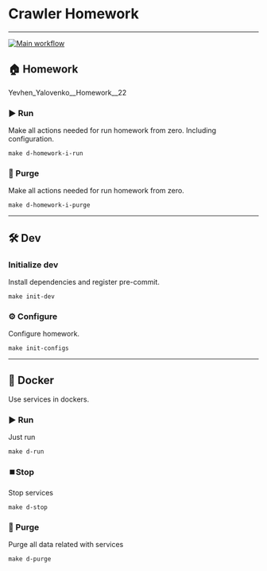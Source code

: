 # Crawler Homework

---
[![Main workflow](https://github.com/hillel-i-python-pro-i-2023-06-23/homework_22__yevhen__yalovenko/actions/workflows/main-workflow.yml/badge.svg)](https://github.com/hillel-i-python-pro-i-2023-06-23/homework_22__yevhen__yalovenko/actions/workflows/main-workflow.yml)
## 🏠 Homework

Yevhen_Yalovenko__Homework__22




### ▶️ Run

Make all actions needed for run homework from zero. Including configuration.

```shell
make d-homework-i-run
```

### 🚮 Purge

Make all actions needed for run homework from zero.

```shell
make d-homework-i-purge
```

---

## 🛠️ Dev

### Initialize dev

Install dependencies and register pre-commit.

```shell
make init-dev
```

### ⚙️ Configure

Configure homework.

```shell
make init-configs
```

---

## 🐳 Docker

Use services in dockers.

### ▶️ Run

Just run

```shell
make d-run
```

### ⏹️Stop

Stop services

```shell
make d-stop
```

### 🚮 Purge

Purge all data related with services

```shell
make d-purge
```


